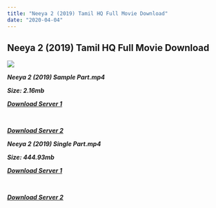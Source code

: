 ```yaml
---
title: "Neeya 2 (2019) Tamil HQ Full Movie Download"
date: "2020-04-04"
---
```


## Neeya 2 (2019) Tamil HQ Full Movie Download

![](https://images.moviebuff.com/da76fffa-ef65-4439-a18a-e115783388fa?w=1000)

**_Neeya 2 (2019) Sample Part.mp4_**

**_Size: 2.16mb_**

**_[Download Server 1](http://b7.wetransfer.vip/files/Tamil{fd620c6e78cfff08ebfb4d2d3131a235617ba7e0206610644c5f25f325d4dc51}20Movies/Tamil{fd620c6e78cfff08ebfb4d2d3131a235617ba7e0206610644c5f25f325d4dc51}202019{fd620c6e78cfff08ebfb4d2d3131a235617ba7e0206610644c5f25f325d4dc51}20Movies/Neeya{fd620c6e78cfff08ebfb4d2d3131a235617ba7e0206610644c5f25f325d4dc51}202{fd620c6e78cfff08ebfb4d2d3131a235617ba7e0206610644c5f25f325d4dc51}20(2019)/Neeya{fd620c6e78cfff08ebfb4d2d3131a235617ba7e0206610644c5f25f325d4dc51}202{fd620c6e78cfff08ebfb4d2d3131a235617ba7e0206610644c5f25f325d4dc51}20(2019){fd620c6e78cfff08ebfb4d2d3131a235617ba7e0206610644c5f25f325d4dc51}20HDTVRip/Neeya{fd620c6e78cfff08ebfb4d2d3131a235617ba7e0206610644c5f25f325d4dc51}202{fd620c6e78cfff08ebfb4d2d3131a235617ba7e0206610644c5f25f325d4dc51}20(2019){fd620c6e78cfff08ebfb4d2d3131a235617ba7e0206610644c5f25f325d4dc51}20Sample{fd620c6e78cfff08ebfb4d2d3131a235617ba7e0206610644c5f25f325d4dc51}20(640x360).mp4)_**

**_[  
](http://b7.wetransfer.vip/files/Tamil{fd620c6e78cfff08ebfb4d2d3131a235617ba7e0206610644c5f25f325d4dc51}20Movies/Tamil{fd620c6e78cfff08ebfb4d2d3131a235617ba7e0206610644c5f25f325d4dc51}202019{fd620c6e78cfff08ebfb4d2d3131a235617ba7e0206610644c5f25f325d4dc51}20Movies/Neeya{fd620c6e78cfff08ebfb4d2d3131a235617ba7e0206610644c5f25f325d4dc51}202{fd620c6e78cfff08ebfb4d2d3131a235617ba7e0206610644c5f25f325d4dc51}20(2019)/Neeya{fd620c6e78cfff08ebfb4d2d3131a235617ba7e0206610644c5f25f325d4dc51}202{fd620c6e78cfff08ebfb4d2d3131a235617ba7e0206610644c5f25f325d4dc51}20(2019){fd620c6e78cfff08ebfb4d2d3131a235617ba7e0206610644c5f25f325d4dc51}20HDTVRip/Neeya{fd620c6e78cfff08ebfb4d2d3131a235617ba7e0206610644c5f25f325d4dc51}202{fd620c6e78cfff08ebfb4d2d3131a235617ba7e0206610644c5f25f325d4dc51}20(2019){fd620c6e78cfff08ebfb4d2d3131a235617ba7e0206610644c5f25f325d4dc51}20Sample{fd620c6e78cfff08ebfb4d2d3131a235617ba7e0206610644c5f25f325d4dc51}20(640x360).mp4)_**

**_[Download Server 2](http://b7.wetransfer.vip/files/Tamil{fd620c6e78cfff08ebfb4d2d3131a235617ba7e0206610644c5f25f325d4dc51}20Movies/Tamil{fd620c6e78cfff08ebfb4d2d3131a235617ba7e0206610644c5f25f325d4dc51}202019{fd620c6e78cfff08ebfb4d2d3131a235617ba7e0206610644c5f25f325d4dc51}20Movies/Neeya{fd620c6e78cfff08ebfb4d2d3131a235617ba7e0206610644c5f25f325d4dc51}202{fd620c6e78cfff08ebfb4d2d3131a235617ba7e0206610644c5f25f325d4dc51}20(2019)/Neeya{fd620c6e78cfff08ebfb4d2d3131a235617ba7e0206610644c5f25f325d4dc51}202{fd620c6e78cfff08ebfb4d2d3131a235617ba7e0206610644c5f25f325d4dc51}20(2019){fd620c6e78cfff08ebfb4d2d3131a235617ba7e0206610644c5f25f325d4dc51}20HDTVRip/Neeya{fd620c6e78cfff08ebfb4d2d3131a235617ba7e0206610644c5f25f325d4dc51}202{fd620c6e78cfff08ebfb4d2d3131a235617ba7e0206610644c5f25f325d4dc51}20(2019){fd620c6e78cfff08ebfb4d2d3131a235617ba7e0206610644c5f25f325d4dc51}20Sample{fd620c6e78cfff08ebfb4d2d3131a235617ba7e0206610644c5f25f325d4dc51}20(640x360).mp4)_**

**_Neeya 2 (2019) Single Part.mp4_**

**_Size: 444.93mb_**

**_[Download Server 1](http://b7.wetransfer.vip/files/Tamil{fd620c6e78cfff08ebfb4d2d3131a235617ba7e0206610644c5f25f325d4dc51}20Movies/Tamil{fd620c6e78cfff08ebfb4d2d3131a235617ba7e0206610644c5f25f325d4dc51}202019{fd620c6e78cfff08ebfb4d2d3131a235617ba7e0206610644c5f25f325d4dc51}20Movies/Neeya{fd620c6e78cfff08ebfb4d2d3131a235617ba7e0206610644c5f25f325d4dc51}202{fd620c6e78cfff08ebfb4d2d3131a235617ba7e0206610644c5f25f325d4dc51}20(2019)/Neeya{fd620c6e78cfff08ebfb4d2d3131a235617ba7e0206610644c5f25f325d4dc51}202{fd620c6e78cfff08ebfb4d2d3131a235617ba7e0206610644c5f25f325d4dc51}20(2019){fd620c6e78cfff08ebfb4d2d3131a235617ba7e0206610644c5f25f325d4dc51}20HDTVRip/Neeya{fd620c6e78cfff08ebfb4d2d3131a235617ba7e0206610644c5f25f325d4dc51}202{fd620c6e78cfff08ebfb4d2d3131a235617ba7e0206610644c5f25f325d4dc51}20(2019){fd620c6e78cfff08ebfb4d2d3131a235617ba7e0206610644c5f25f325d4dc51}20Single{fd620c6e78cfff08ebfb4d2d3131a235617ba7e0206610644c5f25f325d4dc51}20Part{fd620c6e78cfff08ebfb4d2d3131a235617ba7e0206610644c5f25f325d4dc51}20(640x360).mp4)_**

**_[  
](http://b7.wetransfer.vip/files/Tamil{fd620c6e78cfff08ebfb4d2d3131a235617ba7e0206610644c5f25f325d4dc51}20Movies/Tamil{fd620c6e78cfff08ebfb4d2d3131a235617ba7e0206610644c5f25f325d4dc51}202019{fd620c6e78cfff08ebfb4d2d3131a235617ba7e0206610644c5f25f325d4dc51}20Movies/Neeya{fd620c6e78cfff08ebfb4d2d3131a235617ba7e0206610644c5f25f325d4dc51}202{fd620c6e78cfff08ebfb4d2d3131a235617ba7e0206610644c5f25f325d4dc51}20(2019)/Neeya{fd620c6e78cfff08ebfb4d2d3131a235617ba7e0206610644c5f25f325d4dc51}202{fd620c6e78cfff08ebfb4d2d3131a235617ba7e0206610644c5f25f325d4dc51}20(2019){fd620c6e78cfff08ebfb4d2d3131a235617ba7e0206610644c5f25f325d4dc51}20HDTVRip/Neeya{fd620c6e78cfff08ebfb4d2d3131a235617ba7e0206610644c5f25f325d4dc51}202{fd620c6e78cfff08ebfb4d2d3131a235617ba7e0206610644c5f25f325d4dc51}20(2019){fd620c6e78cfff08ebfb4d2d3131a235617ba7e0206610644c5f25f325d4dc51}20Single{fd620c6e78cfff08ebfb4d2d3131a235617ba7e0206610644c5f25f325d4dc51}20Part{fd620c6e78cfff08ebfb4d2d3131a235617ba7e0206610644c5f25f325d4dc51}20(640x360).mp4)_**

**_[Download Server 2](http://b7.wetransfer.vip/files/Tamil{fd620c6e78cfff08ebfb4d2d3131a235617ba7e0206610644c5f25f325d4dc51}20Movies/Tamil{fd620c6e78cfff08ebfb4d2d3131a235617ba7e0206610644c5f25f325d4dc51}202019{fd620c6e78cfff08ebfb4d2d3131a235617ba7e0206610644c5f25f325d4dc51}20Movies/Neeya{fd620c6e78cfff08ebfb4d2d3131a235617ba7e0206610644c5f25f325d4dc51}202{fd620c6e78cfff08ebfb4d2d3131a235617ba7e0206610644c5f25f325d4dc51}20(2019)/Neeya{fd620c6e78cfff08ebfb4d2d3131a235617ba7e0206610644c5f25f325d4dc51}202{fd620c6e78cfff08ebfb4d2d3131a235617ba7e0206610644c5f25f325d4dc51}20(2019){fd620c6e78cfff08ebfb4d2d3131a235617ba7e0206610644c5f25f325d4dc51}20HDTVRip/Neeya{fd620c6e78cfff08ebfb4d2d3131a235617ba7e0206610644c5f25f325d4dc51}202{fd620c6e78cfff08ebfb4d2d3131a235617ba7e0206610644c5f25f325d4dc51}20(2019){fd620c6e78cfff08ebfb4d2d3131a235617ba7e0206610644c5f25f325d4dc51}20Single{fd620c6e78cfff08ebfb4d2d3131a235617ba7e0206610644c5f25f325d4dc51}20Part{fd620c6e78cfff08ebfb4d2d3131a235617ba7e0206610644c5f25f325d4dc51}20(640x360).mp4)_**
